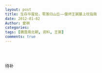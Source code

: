 ```yaml
---
layout: post
title: 生存华屋处，零落归山丘——偃师王弼墓上坟指南
date: 2012-01-02
Author: 愛唄
categories: 
tags: [魏晋南北朝, 资料, 王弼]
comments: true
--- 
```


<br>
<br>

待补

<br>
